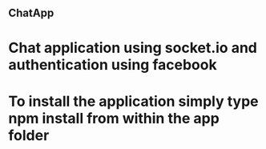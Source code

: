 ## ChatApp
# Chat application using socket.io and authentication using facebook
# To install the application simply type npm install from within the app folder
